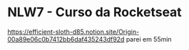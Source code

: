 # NLW7 - Curso da Rocketseat

https://efficient-sloth-d85.notion.site/Origin-00a89e06c0b7412bb6daf435243df92d
parei em 55min
